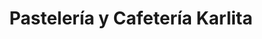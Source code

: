 ---
title: "Pastelería y Cafetería Karlita"
url: /santa-ana/pasteleria-y-cafeteria-karlita/
shop: Bäckerei
---